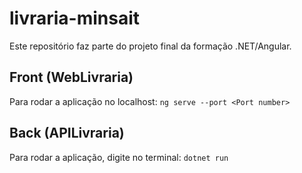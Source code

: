 # livraria-minsait

<p>Este repositório faz parte do projeto final da formação .NET/Angular.</p>

## Front (WebLivraria)
Para rodar a aplicação no localhost: `ng serve --port <Port number>`

## Back (APILivraria)
Para rodar a aplicação, digite no terminal: `dotnet run`
